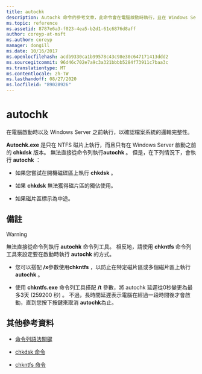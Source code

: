 ```yaml
---
title: autochk
description: Autochk 命令的參考文章，此命令會在電腦啟動時執行，且在 Windows Server 開始驗證檔案系統的邏輯完整性之前執行。
ms.topic: reference
ms.assetid: 8787e6a3-f023-4ea5-b2d1-61c6876d8aff
author: coreyp-at-msft
ms.author: coreyp
manager: dongill
ms.date: 10/16/2017
ms.openlocfilehash: acdb9330ca1b99578c43c98e30c647171413ddd2
ms.sourcegitcommit: 96d46c702e7a9c3a321bbbb5284f73911c7baa3c
ms.translationtype: MT
ms.contentlocale: zh-TW
ms.lasthandoff: 08/27/2020
ms.locfileid: "89028926"
---
```

# <a name="autochk"></a>autochk

在電腦啟動時以及 Windows Server 之前執行，以確認檔案系統的邏輯完整性。

**Autochk.exe** 是只在 NTFS 磁片上執行，而且只有在 Windows Server 啟動之前的 **chkdsk** 版本。 無法直接從命令列執行**autochk** 。 但是，在下列情況下，會執行 **autochk** ：

- 如果您嘗試在開機磁碟區上執行 **chkdsk** 。

- 如果 **chkdsk** 無法獲得磁片區的獨佔使用。

- 如果磁片區標示為中途。

## <a name="remarks"></a>備註

> [!WARNING]
> 無法直接從命令列執行 **autochk** 命令列工具。 相反地，請使用 **chkntfs** 命令列工具來設定要在啟動時執行 **autochk** 的方式。
>
> - 您可以搭配 **/x**參數使用**chkntfs** ，以防止在特定磁片區或多個磁片區上執行**autochk** 。
>
> - 使用 **chkntfs.exe** 命令列工具搭配 **/t** 參數，將 autochk 延遲從0秒變更為最多3天 (259200 秒) 。 不過，長時間延遲表示電腦在經過一段時間後才會啟動，直到您按下按鍵來取消 **autochk**為止。

## <a name="additional-references"></a>其他參考資料

- [命令列語法關鍵](command-line-syntax-key.md)

- [chkdsk 命令](chkdsk.md)

- [chkntfs 命令](chkntfs.md)
